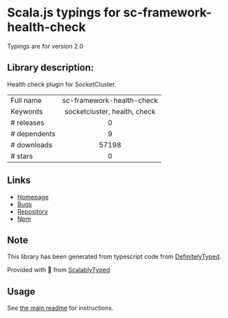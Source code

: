 
# Scala.js typings for sc-framework-health-check

Typings are for version 2.0

## Library description:
Health check plugin for SocketCluster.

|                    |                 |
| ------------------ | :-------------: |
| Full name          | sc-framework-health-check |
| Keywords           | socketcluster, health, check |
| # releases         | 0 |
| # dependents       | 9 |
| # downloads        | 57198 |
| # stars            | 0 |

## Links
- [Homepage](https://github.com/SocketCluster/sc-framework-health-check)
- [Bugs](https://github.com/SocketCluster/sc-framework-health-check/issues)
- [Repository](https://github.com/SocketCluster/sc-framework-health-check)
- [Npm](https://www.npmjs.com/package/sc-framework-health-check)
    


## Note
This library has been generated from typescript code from [DefinitelyTyped](https://definitelytyped.org).

Provided with :purple_heart: from [ScalablyTyped](https://github.com/oyvindberg/ScalablyTyped)

## Usage
See [the main readme](../../readme.md) for instructions.


